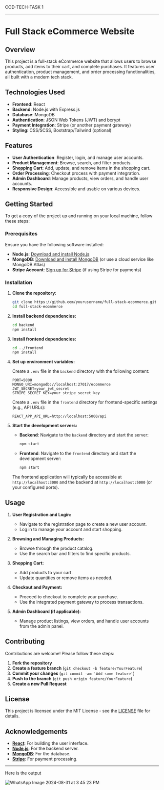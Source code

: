 COD-TECH-TASK 1

---

# Full Stack eCommerce Website

## Overview

This project is a full-stack eCommerce website that allows users to browse products, add items to their cart, and complete purchases. It features user authentication, product management, and order processing functionalities, all built with a modern tech stack.

## Technologies Used

- **Frontend**: React
- **Backend**: Node.js with Express.js
- **Database**: MongoDB
- **Authentication**: JSON Web Tokens (JWT) and bcrypt
- **Payment Integration**: Stripe (or another payment gateway)
- **Styling**: CSS/SCSS, Bootstrap/Tailwind (optional)

## Features

- **User Authentication**: Register, login, and manage user accounts.
- **Product Management**: Browse, search, and filter products.
- **Shopping Cart**: Add, update, and remove items in the shopping cart.
- **Order Processing**: Checkout process with payment integration.
- **Admin Dashboard**: Manage products, view orders, and handle user accounts.
- **Responsive Design**: Accessible and usable on various devices.

## Getting Started

To get a copy of the project up and running on your local machine, follow these steps:

### Prerequisites

Ensure you have the following software installed:

- **Node.js**: [Download and install Node.js](https://nodejs.org/)
- **MongoDB**: [Download and install MongoDB](https://www.mongodb.com/try/download/community) (or use a cloud service like MongoDB Atlas)
- **Stripe Account**: [Sign up for Stripe](https://stripe.com) (if using Stripe for payments)

### Installation

1. **Clone the repository:**

   ```bash
   git clone https://github.com/yourusername/full-stack-ecommerce.git
   cd full-stack-ecommerce
   ```

2. **Install backend dependencies:**

   ```bash
   cd backend
   npm install
   ```

3. **Install frontend dependencies:**

   ```bash
   cd ../frontend
   npm install
   ```

4. **Set up environment variables:**

   Create a `.env` file in the `backend` directory with the following content:

   ```env
   PORT=5000
   MONGO_URI=mongodb://localhost:27017/ecommerce
   JWT_SECRET=your_jwt_secret
   STRIPE_SECRET_KEY=your_stripe_secret_key
   ```

   Create a `.env` file in the `frontend` directory for frontend-specific settings (e.g., API URLs):

   ```env
   REACT_APP_API_URL=http://localhost:5000/api
   ```

5. **Start the development servers:**

   - **Backend**: Navigate to the `backend` directory and start the server:

     ```bash
     npm start
     ```

   - **Frontend**: Navigate to the `frontend` directory and start the development server:

     ```bash
     npm start
     ```

   The frontend application will typically be accessible at `http://localhost:3000` and the backend at `http://localhost:5000` (or your configured ports).

## Usage

1. **User Registration and Login:**

   - Navigate to the registration page to create a new user account.
   - Log in to manage your account and start shopping.

2. **Browsing and Managing Products:**

   - Browse through the product catalog.
   - Use the search bar and filters to find specific products.

3. **Shopping Cart:**

   - Add products to your cart.
   - Update quantities or remove items as needed.

4. **Checkout and Payment:**

   - Proceed to checkout to complete your purchase.
   - Use the integrated payment gateway to process transactions.

5. **Admin Dashboard (if applicable):**

   - Manage product listings, view orders, and handle user accounts from the admin panel.

## Contributing

Contributions are welcome! Please follow these steps:

1. **Fork the repository**
2. **Create a feature branch** (`git checkout -b feature/YourFeature`)
3. **Commit your changes** (`git commit -am 'Add some feature'`)
4. **Push to the branch** (`git push origin feature/YourFeature`)
5. **Create a new Pull Request**

## License

This project is licensed under the MIT License - see the [LICENSE](LICENSE) file for details.

## Acknowledgements

- **[React](https://reactjs.org/)**: For building the user interface.
- **[Node.js](https://nodejs.org/)**: For the backend server.
- **[MongoDB](https://www.mongodb.com/)**: For the database.
- **[Stripe](https://stripe.com)**: For payment processing.

---
Here is the output

![WhatsApp Image 2024-08-31 at 3 45 23 PM](https://github.com/user-attachments/assets/605ce095-e450-4833-a14d-980163e456a1)


